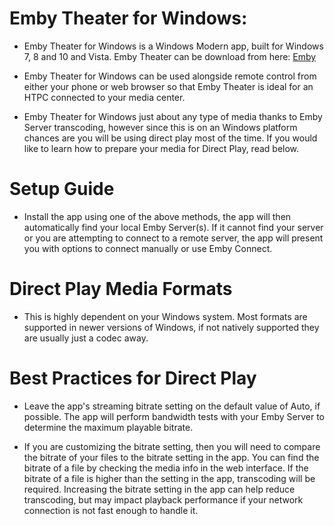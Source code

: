 # Emby Theater for Windows:
* Emby Theater for Windows is a Windows Modern app, built for Windows 7, 8 and 10 and Vista. Emby Theater can be download from  here: [Emby](http://emby.media/emby-theater.html)

* Emby Theater for Windows can be used alongside remote control from either your phone or web browser so that Emby Theater is ideal for an HTPC connected to your media center. 

* Emby Theater for Windows just about any type of media thanks to Emby Server transcoding, however since this is on an Windows platform chances are you will be using direct play most of the time.   If you would like to learn how to prepare your media for Direct Play, read below.




# Setup Guide
* Install the app using one of the above methods, the app will then automatically find your local Emby Server(s). If it cannot find your server or you are attempting to connect to a remote server, the app will present you with options to connect manually or use Emby Connect.

# Direct Play Media Formats

* This is highly dependent on your Windows system. Most formats are supported in newer versions of Windows, if not natively supported they are usually just a codec away.

# Best Practices for Direct Play

* Leave the app's streaming bitrate setting on the default value of Auto, if possible. The app will perform bandwidth tests with your Emby Server to determine the maximum playable bitrate.

* If you are customizing the bitrate setting, then you will need to compare the bitrate of your files to the bitrate setting in the app. You can find the bitrate of a file by checking the media info in the web interface. If the bitrate of a file is higher than the setting in the app, transcoding will be required. Increasing the bitrate setting in the app can help reduce transcoding, but may impact playback performance if your network connection is not fast enough to handle it.

